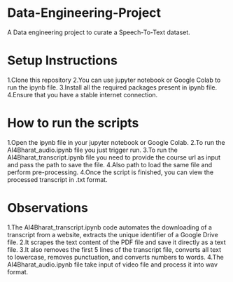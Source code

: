 # Data-Engineering-Project
A Data engineering project to curate a Speech-To-Text dataset.

# Setup Instructions
1.Clone this repository
2.You can use jupyter notebook or Google Colab to run the ipynb file.
3.Install all the required packages present in ipynb file.
4.Ensure that you have a stable internet connection.


# How to run the scripts
1.Open the ipynb file in your jupyter notebook or Google Colab.
2.To run the AI4Bharat_audio.ipynb file you just trigger run.
3.To run the AI4Bharat_transcript.ipynb file you need to provide the course url as input and pass the path to save the file.
4.Also path to load the same file and perform pre-processing.
4.Once the script is finished, you can view the processed transcript in .txt format.


# Observations
1.The AI4Bharat_transcript.ipynb code automates the downloading of a transcript from a website, extracts the unique identifier of a Google Drive file.
2.It scrapes the text content of the PDF file and save it directly as a text file.
3.It also removes the first 5 lines of the transcript file, converts all text to lowercase, removes punctuation, and converts numbers to words.
4.The AI4Bharat_audio.ipynb file take input of video file and process it into wav format.
